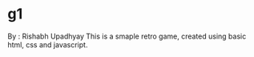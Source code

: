 # g1
By : Rishabh Upadhyay
This is a smaple retro game, created using basic html, css and javascript.
